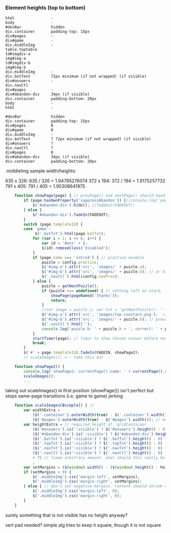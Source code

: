 ### Element heights (top to bottom)

    html                -
    body                -
    #devBar             hidden
    div.container       padding-top: 15px
    div#pages           -
    div#game            -
    div.middleImg       -
    table.toptable      
    td#imgdiv-a         
    img#img-a           
    td#imgdiv-b         
    img#img-b           
    div.middleImg       -
    div.botText         72px minimum (if not wrapped) (if visible)
    div#answers         -
    div.navCtl          
    div#pages           -
    div#abandon-div     34px (if visible)
    div.container       padding-bottom: 20px
    body                -
    html                -

    #devBar             hidden
    div.container       padding-top: 15px
    div#pages           0
    div#game            0
    div.middleImg       -
    div.botText         ? 72px minimum (if not wrapped) (if visible)
    div#answers         ?
    div.navCtl          ?
    div#pages           0
    div#abandon-div     34px (if visible)
    div.container       padding-bottom: 20px

.middleImg sample width/heights:

635 x 326: 635 / 326 = 1.94785276074
372 x 194: 372 / 194 = 1.9175257732
791 x 405: 791 / 405 = 1.95308641975


```js
    function showPage(page) { // prevPage() and nextPage() should handle hiding current
        if (page.hasOwnProperty('suppressAbandon')) {//console.log('page.hasOwnProperty(\'suppressAbandon\')');
            $('#abandon-div').hide(); //fadeOut(FADEOUT);
        } else {
            $('#abandon-div').fadeIn(FADEOUT);
        }
        switch (page.templateId) {
        case 'game':
             $('.botTxt').html(page.botTxt);
            for (var i = 1; i <= 6; i++) {
                var id = '#ans' + i;
                $(id).removeClass('disabled');
            }
            if (page.name === 'intro4') { // practice example
                puzzle = config.practice;
                $('#img-a').attr('src', 'images/' + puzzle.a);
                $('#img-b').attr('src', 'images/' + puzzle.b); // or $('#imgdiv-b img')
                $('.navCtl').html(config.navPrev);
            } else {
                puzzle = getNextPuzzle();
                if (puzzle === undefined) { // nothing left on stack, finished all puzzles
                    showPage(pageNamed('thanks'));
                    return;
                }
                //var image = puzzle.i; var txt = 'getNextPuzzle(): ' + image; showInfo(txt); console.log(txt);
                $('#img-a').attr('src', 'images/top-constant.png');  // top-constant is t3bw2y1
                $('#img-b').attr('src', 'images/' + puzzle.b); // pseudo-random
                $('.navCtl').html('');
                console.log('puzzle.b: ' + puzzle.b + ', correct: ' + puzzle.c);
            }
            startTimer(page); // timer to show chosen answer before next, and start game timer
            break;
        }
        $('#' + page.templateId).fadeIn(FADEIN, showPage2);
        // scaleImages(); <-- take this out

    function showPage2() {
        console.log('showPage2: currentPage().name: ' + currentPage().name); // (re-)scaleImages();bind clicks
        scaleImages();
        ...
```

taking out scaleImages() in first position (showPage()) isn't perfect but stops same-page transitions (i.e. game to game) jerking

```js
    function scaleImagesCBsimple() { //
        var widthExtra =
            ($('.container').outerWidth(true) - $('.container').width()) +
            ($('#pages').outerWidth(true) - $('#pages').width()); // missing some widths?
        var heightExtra = // required height of .gridContainer
            ($('#answers').is(':visible') ? $('#answers').height() : 0) +
            ($('#abandon-div').is(':visible') ? $('#abandon-div').height() : 0) +
            ($('.botTxt').is(':visible') ? $('.botTxt').height() : 0) +
            ($('.topTxt').is(':visible') ? $('.topTxt').height() : 0) +
            ($('.navTxt').is(':visible') ? $('.navTxt').height() : 0) +
            ($('.navCtl').is(':visible') ? $('.navCtl').height() : 0)
            + 75 // fixme arbitrary amount, what should this really be?
            ;
        var setMargins = ($(window).width() - ($(window).height() - heightExtra) - widthExtra) / 2;
        if (setMargins > 0) {
            $('.middleImg').css('margin-left', setMargins);
            $('.middleImg').css('margin-right', setMargins);
        } else { // don't set negative margins. content should shrink width-wise if needed
            $('.middleImg').css('margin-left', 0);
            $('.middleImg').css('margin-right', 0);
        }
    }
```

surely something that is not visible has no height anyway?

vert pad needed? simple alg tries to keep it square, though it is not square
